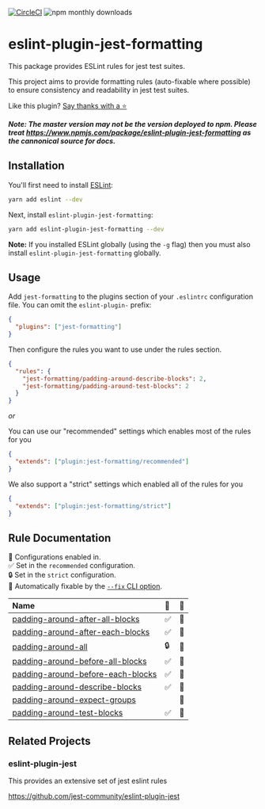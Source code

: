 [![CircleCI](https://circleci.com/gh/dangreenisrael/eslint-plugin-jest-formatting/tree/master.svg?style=svg)](https://circleci.com/gh/dangreenisrael/eslint-plugin-jest-formatting/tree/master)
![npm monthly downloads](https://img.shields.io/npm/dm/eslint-plugin-jest-formatting.svg)

# eslint-plugin-jest-formatting

This package provides ESLint rules for jest test suites.

This project aims to provide formatting rules (auto-fixable where possible) to ensure consistency and readability in jest test suites.

Like this plugin? [Say thanks with a ⭐️](https://github.com/dangreenisrael/eslint-plugin-jest-formatting/stargazers)

**_Note: The master version may not be the version deployed to npm. Please treat <https://www.npmjs.com/package/eslint-plugin-jest-formatting> as the cannonical source for docs._**

## Installation

You'll first need to install [ESLint](http://eslint.org):

```sh
yarn add eslint --dev
```

Next, install `eslint-plugin-jest-formatting`:

```sh
yarn add eslint-plugin-jest-formatting --dev
```

**Note:** If you installed ESLint globally (using the `-g` flag) then you must also install `eslint-plugin-jest-formatting` globally.

## Usage

Add `jest-formatting` to the plugins section of your `.eslintrc` configuration file. You can omit the `eslint-plugin-` prefix:

```json
{
  "plugins": ["jest-formatting"]
}
```

Then configure the rules you want to use under the rules section.

```json
{
  "rules": {
    "jest-formatting/padding-around-describe-blocks": 2,
    "jest-formatting/padding-around-test-blocks": 2
  }
}
```

_or_

You can use our "recommended" settings which enables most of the rules for you

```json
{
  "extends": ["plugin:jest-formatting/recommended"]
}
```

We also support a "strict" settings which enabled all of the rules for you

```json
{
  "extends": ["plugin:jest-formatting/strict"]
}
```

## Rule Documentation

<!-- begin auto-generated rules list -->

💼 Configurations enabled in.\
✅ Set in the `recommended` configuration.\
🔒 Set in the `strict` configuration.\
🔧 Automatically fixable by the [`--fix` CLI option](https://eslint.org/docs/user-guide/command-line-interface#--fix).

| Name                                                                                 | 💼  | 🔧  |
| :----------------------------------------------------------------------------------- | :-- | :-- |
| [padding-around-after-all-blocks](docs/rules/padding-around-after-all-blocks.md)     | ✅  | 🔧  |
| [padding-around-after-each-blocks](docs/rules/padding-around-after-each-blocks.md)   | ✅  | 🔧  |
| [padding-around-all](docs/rules/padding-around-all.md)                               | 🔒  | 🔧  |
| [padding-around-before-all-blocks](docs/rules/padding-around-before-all-blocks.md)   | ✅  | 🔧  |
| [padding-around-before-each-blocks](docs/rules/padding-around-before-each-blocks.md) | ✅  | 🔧  |
| [padding-around-describe-blocks](docs/rules/padding-around-describe-blocks.md)       | ✅  | 🔧  |
| [padding-around-expect-groups](docs/rules/padding-around-expect-groups.md)           |     | 🔧  |
| [padding-around-test-blocks](docs/rules/padding-around-test-blocks.md)               | ✅  | 🔧  |

<!-- end auto-generated rules list -->

## Related Projects

### eslint-plugin-jest

This provides an extensive set of jest eslint rules

<https://github.com/jest-community/eslint-plugin-jest>
